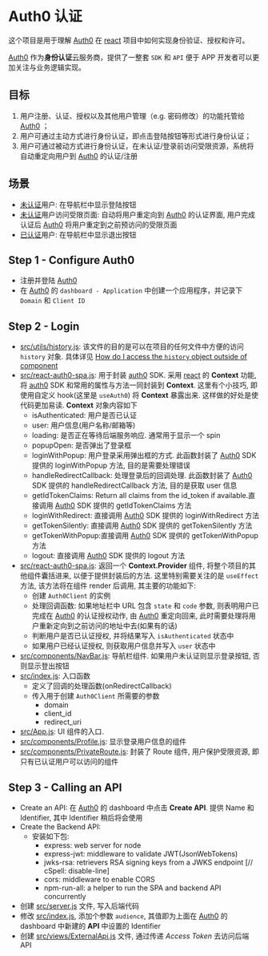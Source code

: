 # Auth0 认证

这个项目是用于理解 [Auth0] 在 [react] 项目中如何实现身份验证、授权和许可。

[Auth0] 作为**身份认证**云服务商，提供了一整套 `SDK` 和 `API` 便于 APP 开发者可以更加关注与业务逻辑实现。

## 目标

1. 用户注册、认证、授权以及其他用户管理（e.g. 密码修改）的功能托管给 [Auth0] ；
2. 用户可通过主动方式进行身份认证，即点击登陆按钮等形式进行身份认证；
3. 用户可通过被动方式进行身份认证，在未认证/登录前访问受限资源，系统将自动重定向用户到 [Auth0] 的认证/注册

## 场景

- <u>未认证</u>用户: 在导航栏中显示登陆按钮
- <u>未认证</u>用户访问受限页面: 自动将用户重定向到 [Auth0] 的认证界面, 用户完成认证后 [Auth0] 将用户重定到之前预访问的受限页面
- <u>已认证</u>用户: 在导航栏中显示退出按钮

## Step 1 - Configure Auth0

- 注册并登陆 [Auth0]
- 在 [Auth0] 的 `dashboard - Application` 中创建一个应用程序，并记录下 `Domain` 和 `Client ID`

## Step 2 - Login

- <u>src/utils/history.js</u>: 该文件的目的是可以在项目的任何文件中方便的访问 `history` 对象. 具体详见 [How do I access the `history` object outside of component](https://github.com/ReactTraining/react-router/blob/master/FAQ.md#how-do-i-access-the-history-object-outside-of-components)
- <u>src/react-auth0-spa.js</u>: 用于封装 [auth0] SDK. 采用 [react] 的 **Context** 功能, 将 [auth0] SDK 和常用的属性与方法一同封装到 **Context**. 这里有个小技巧, 即使用自定义 hook(这里是 `useAuth0`) 将 **Context** 暴露出来. 这样做的好处是使代码更加易读. **Context** 对象内容如下
  - isAuthenticated: 用户是否已认证
  - user: 用户信息(用户名称/邮箱等)
  - loading: 是否正在等待后端服务响应. 通常用于显示一个 spin
  - popupOpen: 是否弹出了登录框
  - loginWithPopup: 用户登录采用弹出框的方式. 此函数封装了 [Auth0] SDK 提供的 loginWithPopup 方法, 目的是需要处理错误
  - handleRedirectCallback: 处理登录后的回调处理. 此函数封装了 [Auth0] SDK 提供的 handleRedirectCallback 方法, 目的是获取 user 信息
  - getIdTokenClaims: Return all claims from the id_token if available.直接调用 [Auth0] SDK 提供的 getIdTokenClaims 方法
  - loginWithRedirect: 直接调用 [Auth0] SDK 提供的 loginWithRedirect 方法
  - getTokenSilently: 直接调用 [Auth0] SDK 提供的 getTokenSilently 方法
  - getTokenWithPopup:直接调用 [Auth0] SDK 提供的 getTokenWithPopup 方法
  - logout: 直接调用 [Auth0] SDK 提供的 logout 方法
- <u>src/react-auth0-spa.js</u>: 返回一个 **Context.Provider** 组件, 将整个项目的其他组件囊括进来, 以便于提供封装后的方法. 这里特别需要关注的是 `useEffect` 方法, 该方法将在组件 render 后调用, 其主要的功能如下:
  - 创建 `Auth0Client` 的实例
  - 处理回调函数: 如果地址栏中 URL 包含 `state` 和 `code` 参数, 则表明用户已完成在 [Auth0] 的认证授权动作, 由 [Auth0] 重定向回来, 此时需要处理将用户重新定向到之前访问的地址中去(如果有的话)
  - 判断用户是否已认证授权, 并将结果写入 `isAuthenticated` 状态中
  - 如果用户已经认证授权, 则获取用户信息并写入 `user` 状态中
- <u>src/components/NavBar.js</u>: 导航栏组件. 如果用户未认证则显示登录按钮, 否则显示登出按钮
- <u>src/index.js</u>: 入口函数
  - 定义了回调的处理函数(onRedirectCallback)
  - 传入用于创建 `Auth0Client` 所需要的参数
    - domain
    - client_id
    - redirect_uri
- <u>src/App.js</u>: UI 组件的入口.
- <u>src/components/Profile.js</u>: 显示登录用户信息的组件
- <u>src/components/PrivateRoute.js</u>: 封装了 Route 组件, 用户保护受限资源, 即只有已认证用户可以访问的组件

## Step 3 - Calling an API

- Create an API: 在 [Auth0] 的 dashboard 中点击 **Create API**. 提供 Name 和 Identifier, 其中 Identifier 稍后将会使用
- Create the Backend API:
  - 安装如下包:
    - express: web server for node
    - express-jwt: middleware to validate JWT(JsonWebTokens)
    - jwks-rsa: retrievers RSA signing keys from a JWKS endpoint [// cSpell: disable-line]
    - cors: middleware to enable CORS
    - npm-run-all: a helper to run the SPA and backend API concurrently
- 创建 <u>src/server.js</u> 文件, 写入后端代码
- 修改 <u>src/index.js</u>, 添加个参数 `audience`, 其值即为上面在 [Auth0] 的 dashboard 中新建的 **API** 中设置的 Identifier
- 创建 <u>src/views/ExternalApi.js</u> 文件, 通过传递 *Access Token* 去访问后端 API

[Auth0]:https://auth0.com
[react]:https://reactjs.org